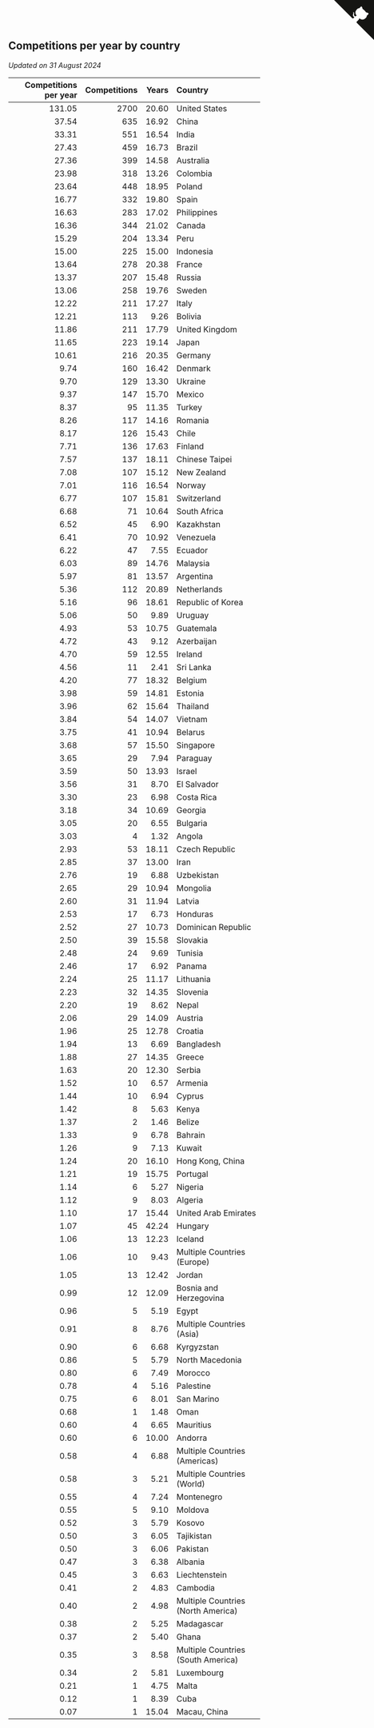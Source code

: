 ## Competitions per year by country

*Updated on 31 August 2024*

| Competitions per year | Competitions | Years | Country |
| ---: | ---: | ---: | :--- |
| 131.05 | 2700 | 20.60 | United States |
| 37.54 | 635 | 16.92 | China |
| 33.31 | 551 | 16.54 | India |
| 27.43 | 459 | 16.73 | Brazil |
| 27.36 | 399 | 14.58 | Australia |
| 23.98 | 318 | 13.26 | Colombia |
| 23.64 | 448 | 18.95 | Poland |
| 16.77 | 332 | 19.80 | Spain |
| 16.63 | 283 | 17.02 | Philippines |
| 16.36 | 344 | 21.02 | Canada |
| 15.29 | 204 | 13.34 | Peru |
| 15.00 | 225 | 15.00 | Indonesia |
| 13.64 | 278 | 20.38 | France |
| 13.37 | 207 | 15.48 | Russia |
| 13.06 | 258 | 19.76 | Sweden |
| 12.22 | 211 | 17.27 | Italy |
| 12.21 | 113 | 9.26 | Bolivia |
| 11.86 | 211 | 17.79 | United Kingdom |
| 11.65 | 223 | 19.14 | Japan |
| 10.61 | 216 | 20.35 | Germany |
| 9.74 | 160 | 16.42 | Denmark |
| 9.70 | 129 | 13.30 | Ukraine |
| 9.37 | 147 | 15.70 | Mexico |
| 8.37 | 95 | 11.35 | Turkey |
| 8.26 | 117 | 14.16 | Romania |
| 8.17 | 126 | 15.43 | Chile |
| 7.71 | 136 | 17.63 | Finland |
| 7.57 | 137 | 18.11 | Chinese Taipei |
| 7.08 | 107 | 15.12 | New Zealand |
| 7.01 | 116 | 16.54 | Norway |
| 6.77 | 107 | 15.81 | Switzerland |
| 6.68 | 71 | 10.64 | South Africa |
| 6.52 | 45 | 6.90 | Kazakhstan |
| 6.41 | 70 | 10.92 | Venezuela |
| 6.22 | 47 | 7.55 | Ecuador |
| 6.03 | 89 | 14.76 | Malaysia |
| 5.97 | 81 | 13.57 | Argentina |
| 5.36 | 112 | 20.89 | Netherlands |
| 5.16 | 96 | 18.61 | Republic of Korea |
| 5.06 | 50 | 9.89 | Uruguay |
| 4.93 | 53 | 10.75 | Guatemala |
| 4.72 | 43 | 9.12 | Azerbaijan |
| 4.70 | 59 | 12.55 | Ireland |
| 4.56 | 11 | 2.41 | Sri Lanka |
| 4.20 | 77 | 18.32 | Belgium |
| 3.98 | 59 | 14.81 | Estonia |
| 3.96 | 62 | 15.64 | Thailand |
| 3.84 | 54 | 14.07 | Vietnam |
| 3.75 | 41 | 10.94 | Belarus |
| 3.68 | 57 | 15.50 | Singapore |
| 3.65 | 29 | 7.94 | Paraguay |
| 3.59 | 50 | 13.93 | Israel |
| 3.56 | 31 | 8.70 | El Salvador |
| 3.30 | 23 | 6.98 | Costa Rica |
| 3.18 | 34 | 10.69 | Georgia |
| 3.05 | 20 | 6.55 | Bulgaria |
| 3.03 | 4 | 1.32 | Angola |
| 2.93 | 53 | 18.11 | Czech Republic |
| 2.85 | 37 | 13.00 | Iran |
| 2.76 | 19 | 6.88 | Uzbekistan |
| 2.65 | 29 | 10.94 | Mongolia |
| 2.60 | 31 | 11.94 | Latvia |
| 2.53 | 17 | 6.73 | Honduras |
| 2.52 | 27 | 10.73 | Dominican Republic |
| 2.50 | 39 | 15.58 | Slovakia |
| 2.48 | 24 | 9.69 | Tunisia |
| 2.46 | 17 | 6.92 | Panama |
| 2.24 | 25 | 11.17 | Lithuania |
| 2.23 | 32 | 14.35 | Slovenia |
| 2.20 | 19 | 8.62 | Nepal |
| 2.06 | 29 | 14.09 | Austria |
| 1.96 | 25 | 12.78 | Croatia |
| 1.94 | 13 | 6.69 | Bangladesh |
| 1.88 | 27 | 14.35 | Greece |
| 1.63 | 20 | 12.30 | Serbia |
| 1.52 | 10 | 6.57 | Armenia |
| 1.44 | 10 | 6.94 | Cyprus |
| 1.42 | 8 | 5.63 | Kenya |
| 1.37 | 2 | 1.46 | Belize |
| 1.33 | 9 | 6.78 | Bahrain |
| 1.26 | 9 | 7.13 | Kuwait |
| 1.24 | 20 | 16.10 | Hong Kong, China |
| 1.21 | 19 | 15.75 | Portugal |
| 1.14 | 6 | 5.27 | Nigeria |
| 1.12 | 9 | 8.03 | Algeria |
| 1.10 | 17 | 15.44 | United Arab Emirates |
| 1.07 | 45 | 42.24 | Hungary |
| 1.06 | 13 | 12.23 | Iceland |
| 1.06 | 10 | 9.43 | Multiple Countries (Europe) |
| 1.05 | 13 | 12.42 | Jordan |
| 0.99 | 12 | 12.09 | Bosnia and Herzegovina |
| 0.96 | 5 | 5.19 | Egypt |
| 0.91 | 8 | 8.76 | Multiple Countries (Asia) |
| 0.90 | 6 | 6.68 | Kyrgyzstan |
| 0.86 | 5 | 5.79 | North Macedonia |
| 0.80 | 6 | 7.49 | Morocco |
| 0.78 | 4 | 5.16 | Palestine |
| 0.75 | 6 | 8.01 | San Marino |
| 0.68 | 1 | 1.48 | Oman |
| 0.60 | 4 | 6.65 | Mauritius |
| 0.60 | 6 | 10.00 | Andorra |
| 0.58 | 4 | 6.88 | Multiple Countries (Americas) |
| 0.58 | 3 | 5.21 | Multiple Countries (World) |
| 0.55 | 4 | 7.24 | Montenegro |
| 0.55 | 5 | 9.10 | Moldova |
| 0.52 | 3 | 5.79 | Kosovo |
| 0.50 | 3 | 6.05 | Tajikistan |
| 0.50 | 3 | 6.06 | Pakistan |
| 0.47 | 3 | 6.38 | Albania |
| 0.45 | 3 | 6.63 | Liechtenstein |
| 0.41 | 2 | 4.83 | Cambodia |
| 0.40 | 2 | 4.98 | Multiple Countries (North America) |
| 0.38 | 2 | 5.25 | Madagascar |
| 0.37 | 2 | 5.40 | Ghana |
| 0.35 | 3 | 8.58 | Multiple Countries (South America) |
| 0.34 | 2 | 5.81 | Luxembourg |
| 0.21 | 1 | 4.75 | Malta |
| 0.12 | 1 | 8.39 | Cuba |
| 0.07 | 1 | 15.04 | Macau, China |


<a href="https://github.com/jonatanklosko/wca_statistics" class="github-corner" aria-label="View source on Github"><svg width="80" height="80" viewBox="0 0 250 250" style="fill:#151513; color:#fff; position: absolute; top: 0; border: 0; right: 0;" aria-hidden="true"><path d="M0,0 L115,115 L130,115 L142,142 L250,250 L250,0 Z"></path><path d="M128.3,109.0 C113.8,99.7 119.0,89.6 119.0,89.6 C122.0,82.7 120.5,78.6 120.5,78.6 C119.2,72.0 123.4,76.3 123.4,76.3 C127.3,80.9 125.5,87.3 125.5,87.3 C122.9,97.6 130.6,101.9 134.4,103.2" fill="currentColor" style="transform-origin: 130px 106px;" class="octo-arm"></path><path d="M115.0,115.0 C114.9,115.1 118.7,116.5 119.8,115.4 L133.7,101.6 C136.9,99.2 139.9,98.4 142.2,98.6 C133.8,88.0 127.5,74.4 143.8,58.0 C148.5,53.4 154.0,51.2 159.7,51.0 C160.3,49.4 163.2,43.6 171.4,40.1 C171.4,40.1 176.1,42.5 178.8,56.2 C183.1,58.6 187.2,61.8 190.9,65.4 C194.5,69.0 197.7,73.2 200.1,77.6 C213.8,80.2 216.3,84.9 216.3,84.9 C212.7,93.1 206.9,96.0 205.4,96.6 C205.1,102.4 203.0,107.8 198.3,112.5 C181.9,128.9 168.3,122.5 157.7,114.1 C157.9,116.9 156.7,120.9 152.7,124.9 L141.0,136.5 C139.8,137.7 141.6,141.9 141.8,141.8 Z" fill="currentColor" class="octo-body"></path></svg></a><style>.github-corner:hover .octo-arm{animation:octocat-wave 560ms ease-in-out}@keyframes octocat-wave{0%,100%{transform:rotate(0)}20%,60%{transform:rotate(-25deg)}40%,80%{transform:rotate(10deg)}}@media (max-width:500px){.github-corner:hover .octo-arm{animation:none}.github-corner .octo-arm{animation:octocat-wave 560ms ease-in-out}}</style>
